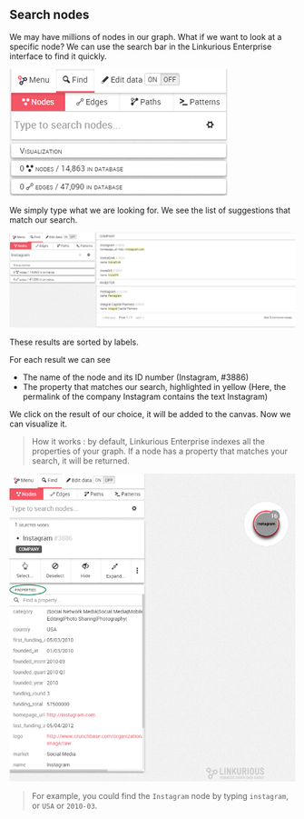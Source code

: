 ## Search nodes

We may have millions of nodes in our graph. What if we want to look at a specific node? We can use the search bar in the Linkurious Enterprise interface to find it quickly.

![](Find.png)

We simply type what we are looking for. We see the list of suggestions that match our search.

![](Find_Example.png)

These results are sorted by labels.

For each result we can see
- The name of the node and its ID number (Instagram, #3886)
- The property that matches our search, highlighted in yellow (Here, the permalink of the company Instagram contains the text Instagram)



We click on the result of our choice, it will be added to the canvas. Now we can visualize it.

> How it works : by default, Linkurious Enterprise indexes all the properties of your graph. If a node has a property that matches your search, it will be returned.

![](PropertiesCircle.png)

> For example, you could find the ```Instagram``` node by typing ```instagram```, or ```USA``` or ```2010-03```.
